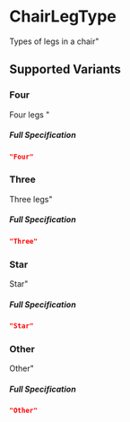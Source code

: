 # ChairLegType

 Types of legs in a chair"


 ## Supported Variants

###  Four

 Four legs    "



##### Full Specification
```json
"Four"
```

###  Three

 Three legs"



##### Full Specification
```json
"Three"
```

###  Star

 Star"



##### Full Specification
```json
"Star"
```

###  Other

 Other"



##### Full Specification
```json
"Other"
```

